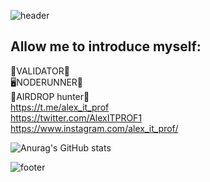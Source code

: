 ![header](https://capsule-render.vercel.app/api?type=waving&color=gradient&custom&text=Hello%World!&animation=scaleIn)

<h2>Allow me to introduce myself:</h2>

🧰VALIDATOR🦉<br>
🖥️NODERUNNER🐛<br>
🍻AIRDROP hunter🐗<br>
https://t.me/alex_it_prof<br>
https://twitter.com/AlexITPROF1<br>
https://www.instagram.com/alex_it_prof/<br>

![Anurag's GitHub stats](https://github-readme-stats.vercel.app/api?username=AlexITProf&show_icons=true&theme=radical)

![footer](https://capsule-render.vercel.app/api?type=waving&section=footer&color=gradient&custom&text=Welcome!&animation=scaleIn)


